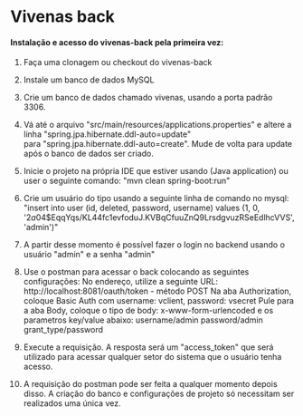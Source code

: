 # Vivenas back

#### Instalação e acesso do vivenas-back pela primeira vez:

1. Faça uma clonagem ou checkout do vivenas-back

2. Instale um banco de dados MySQL

3. Crie um banco de dados chamado vivenas, usando a porta padrão 3306.

4. Vá até o arquivo "src/main/resources/applications.properties" e altere a linha "spring.jpa.hibernate.ddl-auto=update"  
   para "spring.jpa.hibernate.ddl-auto=create". Mude de volta para update após o banco de dados ser criado.

5. Inicie o projeto na própria IDE que estiver usando (Java application) ou user o seguinte comando: "mvn clean spring-boot:run"

6. Crie um usuário do tipo usando a seguinte linha de comando no mysql: 
  "insert into user (id, deleted, password, username) values (1, 0, '$2a$04$EqqYqs/KL44fc1evfoduJ.KVBqCfuuZnQ9LrsdgvuzRSeEdlhcVVS', 'admin')"

7. A partir desse momento é possível fazer o login no backend usando o usuário "admin" e a senha "admin"

8. Use o postman para acessar o back colocando as seguintes configurações:
   No endereço, utilize a seguinte URL: http://localhost:8081/oauth/token - método POST
   Na aba Authorization, coloque Basic Auth com username: vclient, password: vsecret
   Pule para a aba Body, coloque o tipo de body: x-www-form-urlencoded e os parametros key/value abaixo:
          username/admin
          password/admin
          grant_type/password

9. Execute a requisição. A resposta será um "access_token" que será utilizado para acessar qualquer setor do sistema que o usuário tenha acesso.

10. A requisição do postman pode ser feita a qualquer momento depois disso. A criação do banco e configurações de projeto
    só necessitam ser realizados uma única vez.
